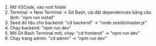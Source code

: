 1. Mở VSCode, vào root folder
2. Terminal -> New Terminal -> Git Bash, cài đặt dependencies bằng câu lệnh: "npm run install"
3. Seed dữ liệu cho backend: "cd backend" -> "node seeds/master.js"
4. Chạy backend: "npm run dev"
5. Mở Git Bash Terminal mới, chạy: "cd frontend" -> "npm run dev"
6. Chạy trang admin: "cd admin" -> "npm run dev"